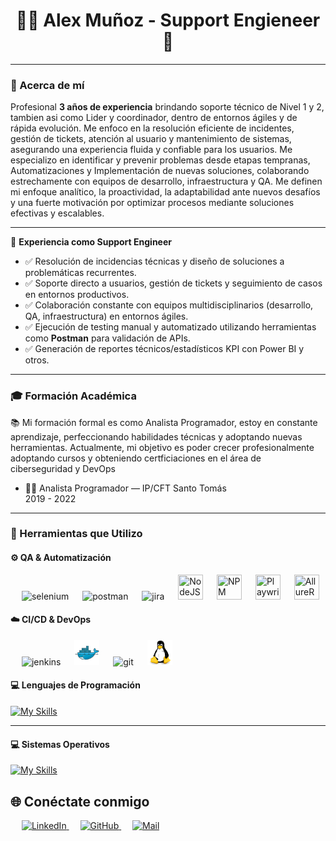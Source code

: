 <h1 align="center">👨‍💻 Alex Muñoz - Support Engieneer 🧪</h1>

<hr>

<h3 align="left">💼 Acerca de mí</h3>

<p>
Profesional <strong>3 años de experiencia</strong>  brindando soporte técnico de Nivel 1 y 2, tambien asi como Lider y coordinador, dentro de entornos ágiles y de rápida evolución. Me enfoco en la resolución eficiente de incidentes, gestión de tickets, atención al usuario y mantenimiento de sistemas, asegurando una experiencia fluida y confiable para los usuarios. Me especializo en identificar y prevenir problemas desde etapas tempranas, Automatizaciones y Implementación de nuevas soluciones, colaborando estrechamente con equipos de desarrollo, infraestructura y QA. Me definen mi enfoque analítico, la proactividad, la adaptabilidad ante nuevos desafíos y una fuerte motivación por optimizar procesos mediante soluciones efectivas y escalables.
</p>

<hr>

<p>🔹 <strong>Experiencia como Support Engineer</strong></p>
<ul>
  <li>✅ Resolución de incidencias técnicas y diseño de soluciones a problemáticas recurrentes.</li>
  <li>✅ Soporte directo a usuarios, gestión de tickets y seguimiento de casos en entornos productivos.</li>
  <li>✅ Colaboración constante con equipos multidisciplinarios (desarrollo, QA, infraestructura) en entornos ágiles.</li>
  <li>✅ Ejecución de testing manual y automatizado utilizando herramientas como <strong>Postman</strong> para validación de APIs.</li>
  <li>✅ Generación de reportes técnicos/estadísticos KPI con Power BI y otros.</li>
</ul>


<hr>

<h3 align="left">🎓 Formación Académica</h3>

<p>
  📚 Mi formación formal es como Analista Programador, estoy en constante aprendizaje, perfeccionando habilidades técnicas y adoptando nuevas herramientas. Actualmente, mi objetivo es poder crecer profesionalmente adoptando cursos y obteniendo certficiaciones en el área de ciberseguridad y DevOps
</p>

<ul>
  <li>🧑‍💻 Analista Programador — IP/CFT Santo Tomás<br>2019 - 2022</li>
</ul>

<hr>


<h3 align="left">🔧 Herramientas que Utilizo </h3>


<!-- QA y Automatización -->
<h4 align="left">⚙️ QA & Automatización</h4>
<p align="left">
  &emsp;
  <img src="https://github.com/user-attachments/assets/645dd589-c310-419f-8036-7be81836180c" alt="selenium" width="40" height="40" title="Selenium"/>
  &emsp;
  <img src="https://www.vectorlogo.zone/logos/getpostman/getpostman-icon.svg" alt="postman" width="40" height="40" title="Postman"/>
  &emsp;
  <img src="https://github.com/user-attachments/assets/d8108bd6-c868-4a05-9584-e3b500f6b8be" alt="jira" width="40" height="40" title="Jira"/>
  &emsp;
  <img src="https://github.com/user-attachments/assets/a66e54d5-b106-4ee4-927f-35bc1a6354a0" width="40" height="40" title="NodeJS">
  &emsp;
  <img src="https://github.com/user-attachments/assets/5aee0b39-cd80-48c9-bbd6-c1e778e70c3d" width="40" height="40" title="NPM">
  &emsp;
  <img src="https://playwright.dev/python/img/playwright-logo.svg" width="40" height="40" title="Playwright">
  &emsp;
  <img src="https://allurereport.org/svg/logo-report-sign.svg" width="40" height="40" title="AllureReport">
</p>

<!-- CI/CD & DevOps -->
<h4 align="left">☁️ CI/CD & DevOps</h4>
<p align="left">
  &emsp;
  <img src="https://www.vectorlogo.zone/logos/jenkins/jenkins-icon.svg" alt="jenkins" width="40" height="40" title="Jenkins"/>
  &emsp;
  <img src="https://raw.githubusercontent.com/devicons/devicon/master/icons/docker/docker-original.svg" alt="docker" width="40" height="40" title="Docker"/>
  &emsp;
  <img src="https://cdn.jsdelivr.net/gh/devicons/devicon/icons/git/git-original.svg" alt="git" width="40" height="40" title="Git"/>
  &emsp;
  <img src="https://raw.githubusercontent.com/devicons/devicon/master/icons/linux/linux-original.svg" alt="linux" width="40" height="40" title="Linux"/>
  &emsp;
</p>

<!-- Lenguajes de Programación -->
<h4 align="left">💻 Lenguajes de Programación</h4>

[![My Skills](https://skillicons.dev/icons?i=kotlin,js,py,html,css,bash&theme=light)](https://skillicons.dev)
<hr>

<!-- Lenguajes de Programación -->
<h4 align="left">💻 Sistemas Operativos</h4>

[![My Skills](https://skillicons.dev/icons?i=apple,kali,linux,mint,windowstheme=light)](https://skillicons.dev)

<h2 align="left">🌐 Conéctate conmigo</h2>

<p align="left">
  &emsp;
  <a href="https://www.linkedin.com/in/felipepavez97" target="_blank">
    <img src="https://cdn.jsdelivr.net/gh/devicons/devicon/icons/linkedin/linkedin-original.svg" width="40" height="40" alt="LinkedIn"/>
  </a>
  &emsp;
  <a href="https://github.com/FVlejandro" target="_blank">
    <img src="https://cdn.jsdelivr.net/gh/devicons/devicon/icons/github/github-original.svg" width="40" height="40" alt="GitHub"/>
  </a>
  &emsp;
  <a href="mailto:felipealejandropavez.97@gmail.com">
    <img src="https://github.com/user-attachments/assets/514701d7-6460-47d7-aa25-116a5b7fdb41" width="40" height="40" alt="Mail">
  </a>
</p>







